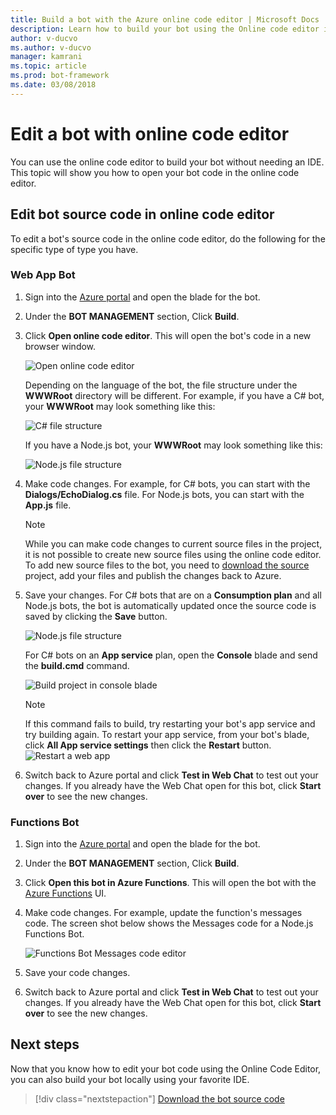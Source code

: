 ```yaml
---
title: Build a bot with the Azure online code editor | Microsoft Docs
description: Learn how to build your bot using the Online code editor in Bot Service. 
author: v-ducvo
ms.author: v-ducvo
manager: kamrani
ms.topic: article
ms.prod: bot-framework
ms.date: 03/08/2018
---
```


# Edit a bot with online code editor

You can use the online code editor to build your bot without needing an IDE. This topic will show you how to open your bot code in the online code editor. 

## Edit bot source code in online code editor

To edit a bot's source code in the online code editor, do the following for the specific type of type you have.

### Web App Bot
1. Sign into the [Azure portal](http://portal.azure.com) and open the blade for the bot.
2. Under the **BOT MANAGEMENT** section, Click **Build**.
3. Click **Open online code editor**. This will open the bot's code in a new browser window. 

   ![Open online code editor](~/media/azure-bot-build/open-online-code-editor.png)

   Depending on the language of the bot, the file structure under the **WWWRoot** directory will be different. For example, if you have a C# bot, your **WWWRoot** may look something like this:

   ![C# file structure](~/media/azure-bot-build/cs-wwwroot-structure.png)

   If you have a Node.js bot, your **WWWRoot** may look something like this:

   ![Node.js file structure](~/media/azure-bot-build/node-wwwroot-structure.png)

4. Make code changes. For example, for C# bots, you can start with the **Dialogs/EchoDialog.cs** file. For Node.js bots, you can start with the **App.js** file.

   > [!NOTE]
   > While you can make code changes to current source files in the project, it is not possible to create new source files using the online code editor. To add new source files to the bot, you need to [download the source](bot-service-build-download-source-code.md) project, add your files and publish the changes back to Azure.

5. Save your changes. For C# bots that are on a **Consumption plan** and all Node.js bots, the bot is automatically updated once the source code is saved by clicking the **Save** button. 

   ![Node.js file structure](~/media/azure-bot-build/node-save-file.png)

   For C# bots on an **App service** plan, open the **Console** blade and send the **build.cmd** command. 

   ![Build project in console blade](~/media/azure-bot-build/cs-console-build-cmd.png)
 
   > [!NOTE]
   > If this command fails to build, try restarting your bot's app service and try building again. To restart your app service, from your bot's blade, click **All App service settings** then click the **Restart** button.
   > ![Restart a web app](~/media/azure-bot-build/open-online-code-editor-restart-appservice.png)

6. Switch back to Azure portal and click **Test in Web Chat** to test out your changes. If you already have the Web Chat open for this bot, click **Start over** to see the new changes.

### Functions Bot

1. Sign into the [Azure portal](http://portal.azure.com) and open the blade for the bot.
2. Under the **BOT MANAGEMENT** section, Click **Build**.
3. Click **Open this bot in Azure Functions**. This will open the bot with the <a href="http://go.microsoft.com/fwlink/?linkID=747839" target="_blank">Azure Functions</a> UI. 
4. Make code changes. For example, update the function's messages code. The screen shot below shows the Messages code for a Node.js Functions Bot.

   ![Functions Bot Messages code editor](~/media/azure-bot-build/functions-messages-code.png)

5. Save your code changes.
6. Switch back to Azure portal and click **Test in Web Chat** to test out your changes. If you already have the Web Chat open for this bot, click **Start over** to see the new changes.

## Next steps
Now that you know how to edit your bot code using the Online Code Editor, you can also build your bot locally using your favorite IDE.

> [!div class="nextstepaction"]
> [Download the bot source code](bot-service-build-download-source-code.md)
